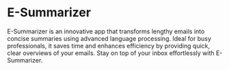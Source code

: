 # E-Summarizer
E-Summarizer is an innovative app that transforms lengthy emails into concise summaries using advanced language processing. Ideal for busy professionals, it saves time and enhances efficiency by providing quick, clear overviews of your emails. Stay on top of your inbox effortlessly with E-Summarizer.
